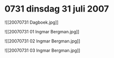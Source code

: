 # 0731 dinsdag 31 juli 2007
![[20070731 Dagboek.jpg]]

![[20070731 01 Ingmar Bergman.jpg]]

![[20070731 02 Ingmar Bergman.jpg]]

![[20070731 03 Ingmar Bergman.jpg]]